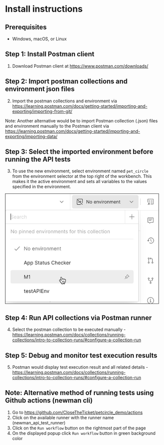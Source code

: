 # Install instructions

## Prerequisites

- Windows, macOS, or Linux

## Step 1: Install Postman client

1. Download Postman client at https://www.postman.com/downloads/

## Step 2: Import postman collections and environment json files
2. Import the postman collections and environment via https://learning.postman.com/docs/getting-started/importing-and-exporting/importing-from-git/

Note: Another alternative would be to import Postman collection (.json) files and environment manually to the Postman client via https://learning.postman.com/docs/getting-started/importing-and-exporting/importing-data/


## Step 3: Select the imported environment before running the API tests 
3. To use the new environment, select environment named `pet_circle` from the environment selector at the top right of the workbench. This makes it the active environment and sets all variables to the values specified in the environment.

![alt text](environment-selector-v11-14.jpg)

## Step 4: Run API collections via Postman runner
4. Select the postman collection to be executed manually - https://learning.postman.com/docs/collections/running-collections/intro-to-collection-runs/#configure-a-collection-run

## Step 5: Debug and monitor test execution results
5. Postman would display test execution result and all related details - https://learning.postman.com/docs/collections/running-collections/intro-to-collection-runs/#configure-a-collection-run 

## Note: Alternative method of running tests using Github actions (newman cli)
1. Go to https://github.com/CloseTheTicket/petcircle_demo/actions
2. Click on the available runner with the runner name (newman_api_test_runner)
3. Click on the `Run workflow` button on the rightmost part of the page
4. On the displayed popup click `Run workflow` button in green background color
